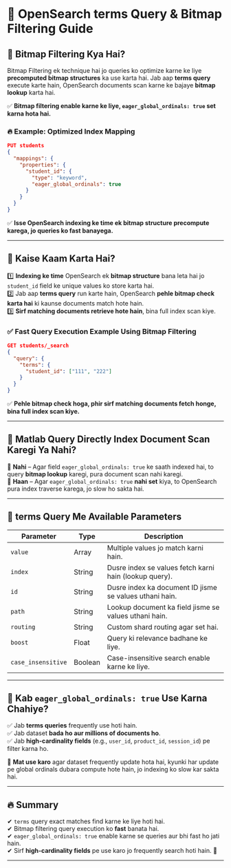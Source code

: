 # 🚀 OpenSearch terms Query & Bitmap Filtering Guide

## 🔹 Bitmap Filtering Kya Hai?

Bitmap Filtering ek technique hai jo queries ko optimize karne ke liye **precomputed bitmap structures** ka use karta hai. Jab aap **terms query** execute karte hain, OpenSearch documents scan karne ke bajaye **bitmap lookup** karta hai.

✅ **Bitmap filtering enable karne ke liye, `eager_global_ordinals: true` set karna hota hai.**

### 🔥 **Example: Optimized Index Mapping**

```json
PUT students
{
  "mappings": {
    "properties": {
      "student_id": {
        "type": "keyword",
        "eager_global_ordinals": true
      }
    }
  }
}
```

✅ **Isse OpenSearch indexing ke time ek bitmap structure precompute karega, jo queries ko fast banayega.**

---

## 🔹 Kaise Kaam Karta Hai?

1️⃣ **Indexing ke time** OpenSearch ek **bitmap structure** bana leta hai jo `student_id` field ke unique values ko store karta hai.  
2️⃣ Jab aap **terms query** run karte hain, OpenSearch **pehle bitmap check karta hai** ki kaunse documents match hote hain.  
3️⃣ **Sirf matching documents retrieve hote hain**, bina full index scan kiye.

### ✅ **Fast Query Execution Example Using Bitmap Filtering**

```json
GET students/_search
{
  "query": {
    "terms": {
      "student_id": ["111", "222"]
    }
  }
}
```

✅ **Pehle bitmap check hoga, phir sirf matching documents fetch honge, bina full index scan kiye.**

---

## 🔹 Matlab Query Directly Index Document Scan Karegi Ya Nahi?

🔹 **Nahi** – Agar field `eager_global_ordinals: true` ke saath indexed hai, to query **bitmap lookup** karegi, pura document scan nahi karegi.  
🔹 **Haan** – Agar `eager_global_ordinals: true` **nahi set** kiya, to OpenSearch pura index traverse karega, jo slow ho sakta hai.

---

## 🔹 terms Query Me Available Parameters

| Parameter          | Type    | Description                                             |
| ------------------ | ------- | ------------------------------------------------------- |
| `value`            | Array   | Multiple values jo match karni hain.                    |
| `index`            | String  | Dusre index se values fetch karni hain (lookup query).  |
| `id`               | String  | Dusre index ka document ID jisme se values uthani hain. |
| `path`             | String  | Lookup document ka field jisme se values uthani hain.   |
| `routing`          | String  | Custom shard routing agar set hai.                      |
| `boost`            | Float   | Query ki relevance badhane ke liye.                     |
| `case_insensitive` | Boolean | Case-insensitive search enable karne ke liye.           |

---

## 🔹 Kab `eager_global_ordinals: true` Use Karna Chahiye?

✅ Jab **terms queries** frequently use hoti hain.  
✅ Jab dataset **bada ho aur millions of documents ho**.  
✅ Jab **high-cardinality fields** (e.g., `user_id`, `product_id`, `session_id`) pe filter karna ho.

🚫 **Mat use karo** agar dataset frequently update hota hai, kyunki har update pe global ordinals dubara compute hote hain, jo indexing ko slow kar sakta hai.

---

## 🔥 **Summary**

✔ `terms` query exact matches find karne ke liye hoti hai.  
✔ Bitmap filtering query execution ko **fast** banata hai.  
✔ `eager_global_ordinals: true` enable karne se queries aur bhi fast ho jati hain.  
✔ Sirf **high-cardinality fields** pe use karo jo frequently search hoti hain. 🚀

---
